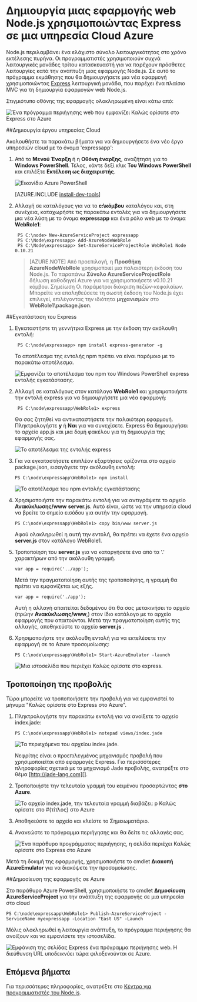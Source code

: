 <properties 
    pageTitle="Στο Web App χωρίς ρητή (Node.js) | Microsoft Azure" 
    description="Ένα πρόγραμμα εκμάθησης που βασίζεται στα το πρόγραμμα εκμάθησης υπηρεσία cloud, και παρουσιάζει πώς μπορείτε να χρησιμοποιήσετε τη λειτουργική μονάδα Express." 
    services="cloud-services" 
    documentationCenter="nodejs" 
    authors="rmcmurray" 
    manager="wpickett" 
    editor=""/>

<tags 
    ms.service="cloud-services" 
    ms.workload="tbd" 
    ms.tgt_pltfrm="na" 
    ms.devlang="nodejs" 
    ms.topic="article" 
    ms.date="08/11/2016" 
    ms.author="robmcm"/>






# <a name="build-a-nodejs-web-application-using-express-on-an-azure-cloud-service"></a>Δημιουργία μιας εφαρμογής web Node.js χρησιμοποιώντας Express σε μια υπηρεσία Cloud Azure

Node.js περιλαμβάνει ένα ελάχιστο σύνολο λειτουργικότητας στο χρόνο εκτέλεσης πυρήνα.
Οι προγραμματιστές χρησιμοποιούν συχνά λειτουργικές μονάδες τρίτου κατασκευαστή για να παρέχουν πρόσθετες λειτουργίες κατά την ανάπτυξη μιας εφαρμογής Node.js. Σε αυτό το πρόγραμμα εκμάθησης που θα δημιουργήσετε μια νέα εφαρμογή χρησιμοποιώντας [Express][] λειτουργική μονάδα, που παρέχει ένα πλαίσιο MVC για τη δημιουργία εφαρμογών web Node.js.

Στιγμιότυπο οθόνης της εφαρμογής ολοκληρωμένη είναι κάτω από:

![Ένα πρόγραμμα περιήγησης web που εμφανίζει Καλώς ορίσατε στο Express στο Azure](./media/cloud-services-nodejs-develop-deploy-express-app/node36.png)

##<a name="create-a-cloud-service-project"></a>Δημιουργία έργου υπηρεσίας Cloud

Ακολουθήστε τα παρακάτω βήματα για να δημιουργήσετε ένα νέο έργο υπηρεσιών cloud με το όνομα 'expressapp':

1. Από το **Μενού Έναρξη** ή η **Οθόνη έναρξης**, αναζήτηση για το **Windows PowerShell**. Τέλος, κάντε δεξί κλικ **Του Windows PowerShell** και επιλέξτε **Εκτέλεση ως διαχειριστής**.

    ![Εικονίδιο Azure PowerShell](./media/cloud-services-nodejs-develop-deploy-express-app/azure-powershell-start.png)

    [AZURE.INCLUDE [install-dev-tools](../../includes/install-dev-tools.md)]

2. Αλλαγή σε καταλόγους για να το **c:\\κόμβου** καταλόγου και, στη συνέχεια, καταχωρήστε τις παρακάτω εντολές για να δημιουργήσετε μια νέα λύση με το όνομα **expressapp** και ένα ρόλο web με το όνομα **WebRole1**:

        PS C:\node> New-AzureServiceProject expressapp
        PS C:\Node\expressapp> Add-AzureNodeWebRole
        PS C:\Node\expressapp> Set-AzureServiceProjectRole WebRole1 Node 0.10.21

    > [AZURE.NOTE] Από προεπιλογή, η **Προσθήκη AzureNodeWebRole** χρησιμοποιεί μια παλαιότερη έκδοση του Node.js. Το παραπάνω **Σύνολο AzureServiceProjectRole** δήλωση καθοδηγεί Azure για να χρησιμοποιήσετε v0.10.21 κόμβου.  Σημείωση Οι παράμετροι διάκριση πεζών-κεφαλαίων.  Μπορείτε να επαληθεύσετε τη σωστή έκδοση του Node.js έχει επιλεγεί, επιλέγοντας την ιδιότητα **μηχανισμών** στο **WebRole1\package.json**.

##<a name="install-express"></a>Εγκατάσταση του Express

1. Εγκαταστήστε τη γεννήτρια Express με την έκδοση την ακόλουθη εντολή:

        PS C:\node\expressapp> npm install express-generator -g

    Το αποτέλεσμα της εντολής npm πρέπει να είναι παρόμοιο με το παρακάτω αποτέλεσμα. 

    ![Εμφανίζει το αποτέλεσμα του npm του Windows PowerShell express εντολής εγκατάστασης.](./media/cloud-services-nodejs-develop-deploy-express-app/express-g.png)

2. Αλλαγή σε καταλόγους στον κατάλογο **WebRole1** και χρησιμοποιήστε την εντολή express για να δημιουργήσετε μια νέα εφαρμογή:

        PS C:\node\expressapp\WebRole1> express

    Θα σας ζητηθεί να αντικαταστήσετε την παλαιότερη εφαρμογή. Πληκτρολογήστε **y** ή **Ναι** για να συνεχίσετε. Express θα δημιουργήσει το αρχείο app.js και μια δομή φακέλου για τη δημιουργία της εφαρμογής σας.

    ![Το αποτέλεσμα της εντολής express](./media/cloud-services-nodejs-develop-deploy-express-app/node23.png)


5.  Για να εγκαταστήσετε επιπλέον εξαρτήσεις ορίζονται στο αρχείο package.json, εισαγάγετε την ακόλουθη εντολή:

        PS C:\node\expressapp\WebRole1> npm install

    ![Το αποτέλεσμα του npm εντολής εγκατάστασης](./media/cloud-services-nodejs-develop-deploy-express-app/node26.png)

6.  Χρησιμοποιήστε την παρακάτω εντολή για να αντιγράψετε το αρχείο **Ανακύκλωσης/www** **server.js**. Αυτό είναι, ώστε να την υπηρεσία cloud να βρείτε το σημείο εισόδου για αυτήν την εφαρμογή.

        PS C:\node\expressapp\WebRole1> copy bin/www server.js

    Αφού ολοκληρωθεί η αυτή την εντολή, θα πρέπει να έχετε ένα αρχείο **server.js** στον κατάλογο WebRole1.

7.  Τροποποίηση του **server.js** για να καταργήσετε ένα από τα '.' χαρακτήρων από την ακόλουθη γραμμή.

        var app = require('../app');

    Μετά την πραγματοποίηση αυτής της τροποποίησης, η γραμμή θα πρέπει να εμφανίζεται ως εξής.

        var app = require('./app');

    Αυτή η αλλαγή απαιτείται δεδομένου ότι θα σας μετακινήσει το αρχείο (πρώην **Ανακύκλωσης/www**,) στον ίδιο κατάλογο με το αρχείο εφαρμογής που απαιτούνται. Μετά την πραγματοποίηση αυτής της αλλαγής, αποθηκεύστε το αρχείο **server.js** .

8.  Χρησιμοποιήστε την ακόλουθη εντολή για να εκτελέσετε την εφαρμογή σε το Azure προσομοίωσης:

        PS C:\node\expressapp\WebRole1> Start-AzureEmulator -launch

    ![Μια ιστοσελίδα που περιέχει Καλώς ορίσατε στο express.](./media/cloud-services-nodejs-develop-deploy-express-app/node28.png)

## <a name="modifying-the-view"></a>Τροποποίηση της προβολής

Τώρα μπορείτε να τροποποιήσετε την προβολή για να εμφανιστεί το μήνυμα "Καλώς ορίσατε στο Express στο Azure".

1.  Πληκτρολογήστε την παρακάτω εντολή για να ανοίξετε το αρχείο index.jade:

        PS C:\node\expressapp\WebRole1> notepad views/index.jade

    ![Τα περιεχόμενα του αρχείου index.jade.](./media/cloud-services-nodejs-develop-deploy-express-app/getting-started-19.png)

    Νεφρίτης είναι ο προεπιλεγμένος μηχανισμός προβολή που χρησιμοποιείται από εφαρμογές Express. Για περισσότερες πληροφορίες σχετικά με το μηχανισμό Jade προβολής, ανατρέξτε στο θέμα [http://jade-lang.com][].

2.  Τροποποιήστε την τελευταία γραμμή του κειμένου προσαρτώντας **στο Azure**.

    ![Το αρχείο index.jade, την τελευταία γραμμή διαβάζει: p Καλώς ορίσατε στο \#{τίτλος} στο Azure](./media/cloud-services-nodejs-develop-deploy-express-app/node31.png)

3.  Αποθηκεύστε το αρχείο και κλείστε το Σημειωματάριο.

4.  Ανανεώστε το πρόγραμμα περιήγησης και θα δείτε τις αλλαγές σας.

    ![Ένα παράθυρο προγράμματος περιήγησης, η σελίδα περιέχει Καλώς ορίσατε στο Express στο Azure](./media/cloud-services-nodejs-develop-deploy-express-app/node32.png)

Μετά τη δοκιμή της εφαρμογής, χρησιμοποιήστε το cmdlet **Διακοπή AzureEmulator** για να διακόψετε την προσομοίωσης.

##<a name="publishing-the-application-to-azure"></a>Δημοσίευση της εφαρμογής σε Azure

Στο παράθυρο Azure PowerShell, χρησιμοποιήστε το cmdlet **Δημοσίευση AzureServiceProject** για την ανάπτυξη της εφαρμογής σε μια υπηρεσία στο cloud

    PS C:\node\expressapp\WebRole1> Publish-AzureServiceProject -ServiceName myexpressapp -Location "East US" -Launch

Μόλις ολοκληρωθεί η λειτουργία ανάπτυξη, το πρόγραμμα περιήγησης θα ανοίξουν και να εμφανίσετε την ιστοσελίδα.

![Εμφάνιση της σελίδας Express ένα πρόγραμμα περιήγησης web. Η διεύθυνση URL υποδεικνύει τώρα φιλοξενούνται σε Azure.](./media/cloud-services-nodejs-develop-deploy-express-app/node36.png)

## <a name="next-steps"></a>Επόμενα βήματα

Για περισσότερες πληροφορίες, ανατρέξτε στο [Κέντρο για προγραμματιστές του Node.js](/develop/nodejs/).

  [Node.js Web Application]: http://www.windowsazure.com/develop/nodejs/tutorials/getting-started/
  [Express]: http://expressjs.com/
  [http://Jade-Lang.com]: http://jade-lang.com

 

